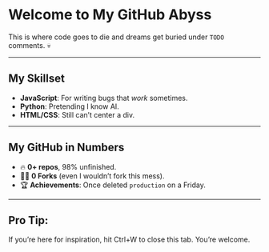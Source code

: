 # Welcome to My GitHub Abyss

This is where code goes to die and dreams get buried under `TODO` comments. 💀

---

##  My Skillset

- **JavaScript**: For writing bugs that *work* sometimes.  
- **Python**: Pretending I know AI.
- **HTML/CSS**: Still can’t center a div.  

---

## My GitHub in Numbers
- 🔥 **0+ repos**, 98% unfinished.  
- 🤷‍♂️ **0 Forks** (even I wouldn’t fork this mess).  
- 🏆 **Achievements**: Once deleted `production` on a Friday.  

---

## Pro Tip:
If you’re here for inspiration, hit Ctrl+W to close this tab. You’re welcome.  

